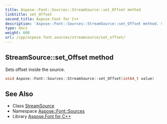 ```yaml
---
title: Aspose::Font::Sources::StreamSource::set_Offset method
linktitle: set_Offset
second_title: Aspose.Font for C++
description: 'Aspose::Font::Sources::StreamSource::set_Offset method. Sets offset inside the source in C++.'
type: docs
weight: 600
url: /cpp/aspose.font.sources/streamsource/set_offset/
---
```

## StreamSource::set_Offset method


Sets offset inside the source.

```cpp
void Aspose::Font::Sources::StreamSource::set_Offset(int64_t value)
```

## See Also

* Class [StreamSource](../)
* Namespace [Aspose::Font::Sources](../../)
* Library [Aspose.Font for C++](../../../)

